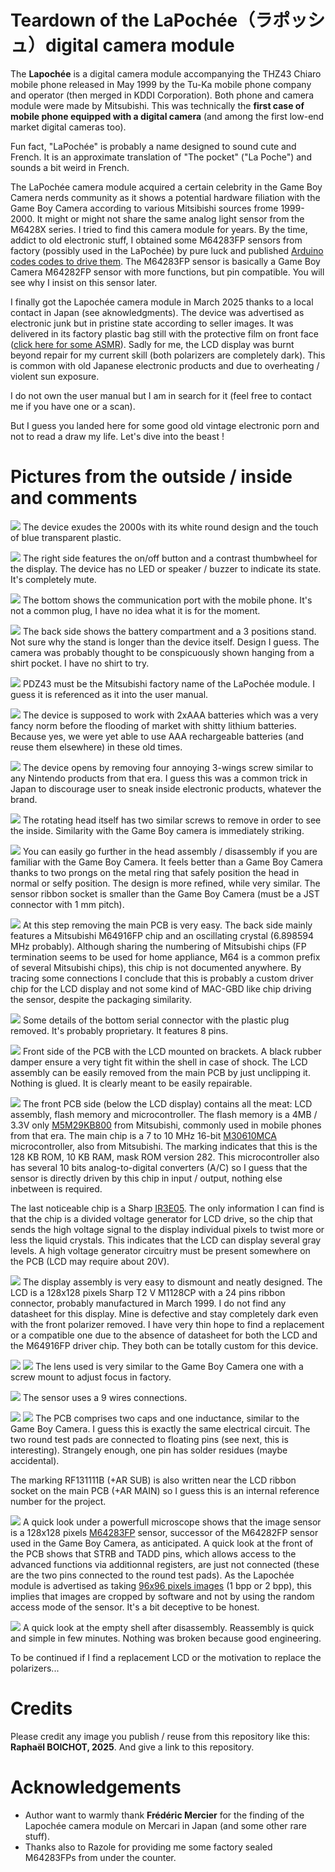# Teardown of the LaPochée（ラポッシュ）digital camera module

The **Lapochée** is a digital camera module accompanying the THZ43 Chiaro mobile phone released in May 1999 by the Tu-Ka mobile phone company and operator (then merged in KDDI Corporation). Both phone and camera module were made by Mitsubishi. This was technically the **first case of mobile phone equipped with a digital camera** (and among the first low-end market digital cameras too).

Fun fact, "LaPochée" is probably a name designed to sound cute and French. It is an approximate translation of "The pocket" ("La Poche") and sounds a bit weird in French.

The LaPochée camera module acquired a certain celebrity in the Game Boy Camera nerds community as it shows a potential hardware filiation with the Game Boy Camera according to various Mitsibishi sources frome 1999-2000. It might or might not share the same analog light sensor from the M6428X series. I tried to find this camera module for years. By the time, addict to old electronic stuff, I obtained some M64283FP sensors from factory (possibly used in the LaPochée) by pure luck and published [Arduino codes codes to drive them](https://github.com/Raphael-Boichot/Play-with-the-Mitsubishi-M64283FP-sensor). The M64283FP sensor is basically a Game Boy Camera M64282FP sensor with more functions, but pin compatible. You will see why I insist on this sensor later.

I finally got the Lapochée camera module in March 2025 thanks to a local contact in Japan (see aknowledgments). The device was advertised as electronic junk but in pristine state according to seller images. It was delivered in its factory plastic bag still with the protective film on front face ([click here for some ASMR](/Pictures/Lapochee_ASMR.mp4)). Sadly for me, the LCD display was burnt beyond repair for my current skill (both polarizers are completely dark). This is common with old Japanese electronic products and due to overheating / violent sun exposure. 

I do not own the user manual but I am in search for it (feel free to contact me if you have one or a scan).

But I guess you landed here for some good old vintage electronic porn and not to read a draw my life. Let's dive into the beast !

# Pictures from the outside / inside and comments

![](/Pictures/Lapochee_2.jpg)
The device exudes the 2000s with its white round design and the touch of blue transparent plastic.

![](/Pictures/Lapochee_side.jpg)
The right side features the on/off button and a contrast thumbwheel for the display. The device has no LED or speaker / buzzer to indicate its state. It's completely mute.

![](/Pictures/Lapochee_bottom.jpg)
The bottom shows the communication port with the mobile phone. It's not a common plug, I have no idea what it is for the moment.

![](/Pictures/Lapochee_rear_2.jpg)
The back side shows the battery compartment and a 3 positions stand. Not sure why the stand is longer than the device itself. Design I guess. The camera was probably thought to be conspicuously shown hanging from a shirt pocket. I have no shirt to try.

![](/Pictures/Lapochee_rear_open.jpg)
PDZ43 must be the Mitsubishi factory name of the LaPochée module. I guess it is referenced as it into the user manual.

![](/Pictures/Lapochee_2xAAA_batteries.jpg)
The device is supposed to work with 2xAAA batteries which was a very fancy norm before the flooding of market with shitty lithium batteries. Because yes, we were yet able to use AAA rechargeable batteries (and reuse them elsewhere) in these old times.

![](/Pictures/Lapochee_main_board_with_LCD_mounted.jpg)
The device opens by removing four annoying 3-wings screw similar to any Nintendo products from that era. I guess this was a common trick in Japan to discourage user to sneak inside electronic products, whatever the brand.

![](/Pictures/Lapochee_head_assembly_2.jpg)
The rotating head itself has two similar screws to remove in order to see the inside. Similarity with the Game Boy camera is immediately striking.

![](/Pictures/Lapochee_empty_head_2.jpg)
You can easily go further in the head assembly / disassembly if you are familiar with the Game Boy Camera. It feels better than a Game Boy Camera thanks to two prongs on the metal ring that safely position the head in normal or selfy position. The design is more refined, while very similar. The sensor ribbon socket is smaller than the Game Boy Camera (must be a JST connector with 1 mm pitch).

![](/Pictures/Lapochee_PCB_front.jpg)
At this step removing the main PCB is very easy. The back side mainly features a Mitsubishi M64916FP chip and an oscillating crystal (6.898594 MHz probably). Although sharing the numbering of Mitsubishi chips (FP termination seems to be used for home appliance, M64 is a common prefix of several Mitsubishi chips), this chip is not documented anywhere. By tracing some connections I conclude that this is probably a custom driver chip for the LCD display and not some kind of MAC-GBD like chip driving the sensor, despite the packaging similarity.

![](/Pictures/Lapochee_serial_8_pins_connection.jpg)
Some details of the bottom serial connector with the plastic plug removed. It's probably proprietary. It features 8 pins.

![](/Pictures/Lapochee_main_board_with_LCD.jpg)
Front side of the PCB with the LCD mounted on brackets. A black rubber damper ensure a very tight fit within the shell in case of shock. The LCD assembly can be easily removed from the main PCB by just unclipping it. Nothing is glued. It is clearly meant to be easily repairable.

![](/Pictures/Lapochee_PCB_rear.jpg)
The front PCB side (below the LCD display) contains all the meat: LCD assembly, flash memory and microcontroller. The flash memory is a 4MB / 3.3V only [M5M29KB800](/Datasheets/Renesas_M5M29KB.PDF) from Mitsubishi, commonly used in mobile phones from that era. The main chip is a 7 to 10 MHz 16-bit [M30610MCA](/Datasheets/Renesas_M5M29KB.PDF) microcontroller, also from Mitsubishi. The marking indicates that this is the 128 KB ROM, 10 KB RAM, mask ROM version 282. This microcontroller also has several 10 bits analog-to-digital converters (A/C) so I guess that the sensor is directly driven by this chip in input / output, nothing else inbetween is required. 

The last noticeable chip is a Sharp [IR3E05](/Datasheets/Sharp_IR3E05.pdf). The only information I can find is that the chip is a divided voltage generator for LCD drive, so the chip that sends the high voltage signal to the display individual pixels to twist more or less the liquid crystals. This indicates that the LCD can display several gray levels. A high voltage generator circuitry must be present somewhere on the PCB (LCD may require about 20V).

![](/Pictures/Lapochee_LCD_rear.jpg)
The display assembly is very easy to dismount and neatly designed. The LCD is a 128x128 pixels Sharp T2 V M1128CP with a 24 pins ribbon connector, probably manufactured in March 1999. I do not find any datasheet for this display. Mine is defective and stay completely dark even with the front polarizer removed. I have very thin hope to find a replacement or a compatible one due to the absence of datasheet for both the LCD and the M64916FP driver chip. They both can be totally custom for this device.

![](/Pictures/Lapochee_lens_front.jpg)
![](/Pictures/Lapochee_lens_rear.jpg)
The lens used is very similar to the Game Boy Camera one with a screw mount to adjust focus in factory.

![](/Pictures/Lapochee_sensor_PCB_ribbon.jpg)
The sensor uses a 9 wires connections. 

![](/Pictures/Lapochee_sensor_PCB_rear.jpg)
![](/Pictures/Lapochee_sensor_PCB_front_M64283FP.jpg)
The PCB comprises two caps and one inductance, similar to the Game Boy Camera. I guess this is exactly the same electrical circuit. The two round test pads are connected to floating pins (see next, this is interesting). Strangely enough, one pin has solder residues (maybe accidental).

The marking RF131111B (+AR SUB) is also written near the LCD ribbon socket on the main PCB (+AR MAIN) so I guess this is an internal reference number for the project.

![](/Pictures/Lapochee_sensor_reference.png)
A quick look under a powerfull microscope shows that the image sensor is a 128x128 pixels [M64283FP](https://github.com/Raphael-Boichot/Play-with-the-Mitsubishi-M64283FP-sensor) sensor, successor of the M64282FP sensor used in the Game Boy Camera, as anticipated. A quick look at the front of the PCB shows that STRB and TADD pins, which allows access to the advanced functions via additionnal registers, are just not connected (these are the two pins connected to the round test pads). As the Lapochée module is advertised as taking [96x96 pixels images](https://pc.watch.impress.co.jp/docs/article/990413/tu_ka.htm) (1 bpp or 2 bpp), this implies that images are cropped by software and not by using the random access mode of the sensor. It's a bit deceptive to be honest.

![](/Pictures/Lapochee_empty_shell_2.jpg)
A quick look at the empty shell after disassembly. Reassembly is quick and simple in few minutes. Nothing was broken because good engineering.

To be continued if I find a replacement LCD or the motivation to replace the polarizers...

# Credits
Please credit any image you publish / reuse from this repository like this: **Raphaël BOICHOT, 2025**. And give a link to this repository.

# Acknowledgements
- Author want to warmly thank **Frédéric Mercier** for the finding of the Lapochée camera module on Mercari in Japan (and some other rare stuff).
- Thanks also to Razole for providing me some factory sealed M64283FPs from under the counter.
